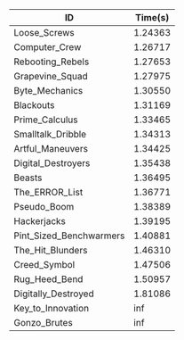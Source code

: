 |ID|Time(s)|
|-|-|
|Loose_Screws|1.24363|
|Computer_Crew|1.26717|
|Rebooting_Rebels|1.27653|
|Grapevine_Squad|1.27975|
|Byte_Mechanics|1.30550|
|Blackouts|1.31169|
|Prime_Calculus|1.33465|
|Smalltalk_Dribble|1.34313|
|Artful_Maneuvers|1.34425|
|Digital_Destroyers|1.35438|
|Beasts|1.36495|
|The_ERROR_List|1.36771|
|Pseudo_Boom|1.38389|
|Hackerjacks|1.39195|
|Pint_Sized_Benchwarmers|1.40881|
|The_Hit_Blunders|1.46310|
|Creed_Symbol|1.47506|
|Rug_Heed_Bend|1.50957|
|Digitally_Destroyed|1.81086|
|Key_to_Innovation|inf|
|Gonzo_Brutes|inf|
